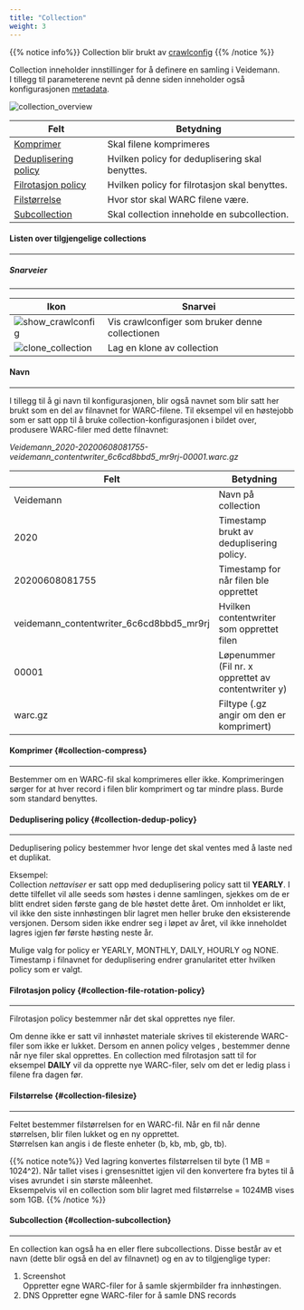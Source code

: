 ```yaml
---
title: "Collection"
weight: 3
---
```


{{% notice info%}}
Collection blir brukt av [crawlconfig](../crawlconfig)
{{% /notice %}}

Collection inneholder innstillinger for å definere en samling i Veidemann.  
I tillegg til parameterene nevnt på denne siden inneholder også konfigurasjonen [metadata](../#veidemann-meta).

![collection_overview](/veidemann/docs/img/collection/veidemann_dashboard_collection_overview.png)

Felt                                                  | Betydning
------------------------------------------------------|----------------------------------------------------------------
[Komprimer](#collection-compress)                     | Skal filene komprimeres
[Deduplisering policy](#collection-dedup-policy)      | Hvilken policy for deduplisering skal benyttes.
[Filrotasjon policy](#collection-file-rotation-policy)| Hvilken policy for filrotasjon skal benyttes.
[Filstørrelse](#collection-filesize)                  | Hvor stor skal WARC filene være.
[Subcollection](#collection-subcollection)            | Skal collection inneholde en subcollection. 


#### Listen over tilgjengelige collections
------------------------------------------

##### Snarveier
---------------
Ikon                                                                                     | Snarvei
-----------------------------------------------------------------------------------------|---------
![show_crawlconfig](/veidemann/docs/img/icons/veidemann_dashboard_icon_crawlconfig.png)  | Vis crawlconfiger som bruker denne collectionen
![clone_collection](/veidemann/docs/img/icons/veidemann_dashboard_icon_clone_config.png) | Lag en klone av collection                                 

#### Navn
----------
I tillegg til å gi navn til konfigurasjonen, blir også navnet som blir satt her brukt som en del av filnavnet for WARC-filene. 
Til eksempel vil en høstejobb som er satt opp til å bruke collection-konfigurasjonen i bildet over, 
produsere WARC-filer med dette filnavnet:
  
_Veidemann_2020-20200608081755-veidemann_contentwriter_6c6cd8bbd5_mr9rj-00001.warc.gz_

Felt                                     | Betydning
-----------------------------------------|---------------------------------------
Veidemann                                | Navn på collection
2020                                     | Timestamp brukt av deduplisering policy. 
20200608081755                           | Timestamp for når filen ble opprettet 
veidemann_contentwriter_6c6cd8bbd5_mr9rj | Hvilken contentwriter som opprettet filen
00001                                    | Løpenummer (Fil nr. x opprettet av contentwriter y)
warc.gz                                  | Filtype (.gz angir om den er komprimert)
                                               
#### Komprimer {#collection-compress}
-------------------------------------
Bestemmer om en WARC-fil skal komprimeres eller ikke. Komprimeringen sørger for at hver record i filen blir komprimert og tar mindre plass.
Burde som standard benyttes. 

#### Deduplisering policy {#collection-dedup-policy}
----------------------------------------------------                                               
Deduplisering policy bestemmer hvor lenge det skal ventes med å laste ned et duplikat. 
  
Eksempel:  
Collection _nettaviser_ er satt opp med deduplisering policy satt til **YEARLY**.
I dette tilfellet vil alle seeds som høstes i denne samlingen, sjekkes om de er blitt endret siden første gang de ble høstet dette året.
Om innholdet er likt, vil ikke den siste innhøstingen blir lagret men heller bruke den eksisterende versjonen. Dersom siden ikke endrer seg
i løpet av året, vil ikke inneholdet lagres igjen før første høsting neste år.  

Mulige valg for policy er YEARLY, MONTHLY, DAILY, HOURLY og NONE.  
Timestamp i filnavnet for deduplisering endrer granularitet etter hvilken policy som er valgt. 

#### Filrotasjon policy {#collection-file-rotation-policy}
----------------------------------------------------------
Filrotasjon policy bestemmer når det skal opprettes nye filer.

Om denne ikke er satt vil innhøstet materiale skrives til ekisterende WARC-filer som ikke er lukket.
Dersom en annen policy velges , bestemmer denne når nye filer skal opprettes. En collection med filrotasjon satt til for eksempel **DAILY**
vil da opprette nye WARC-filer, selv om det er ledig plass i filene fra dagen før.

#### Filstørrelse {#collection-filesize}
----------------------------------------
Feltet bestemmer filstørrelsen for en WARC-fil. Når en fil når denne størrelsen, blir filen lukket og en ny opprettet.  
Størrelsen kan angis i de fleste enheter (b, kb, mb, gb, tb).

{{% notice note%}}
Ved lagring konvertes filstørrelsen til byte (1 MB = 1024^2).
Når tallet vises i grensesnittet igjen vil den konvertere fra bytes til å vises  avrundet i sin største måleenhet.  
Eksempelvis vil en collection som blir lagret med filstørrelse = 1024MB vises som 1GB.
{{% /notice %}}

#### Subcollection {#collection-subcollection}
----------------------------------------------
En collection kan også ha en eller flere subcollections. Disse består av et navn (dette blir også en del av filnavnet) og en av to tilgjenglige typer:
 1. Screenshot  
    Oppretter egne WARC-filer for å samle skjermbilder fra innhøstingen.  
 2. DNS
    Oppretter egne WARC-filer for å samle DNS records
